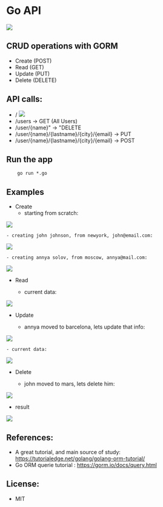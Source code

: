 # Go API 

![](images/Rest-API.png)

## CRUD operations with GORM

- Create (POST)
- Read (GET)
- Update (PUT)
- Delete (DELETE)

## API calls:
-   / 
![](images/homepic.jpeg)
- 	/users -> GET (All Users)
-	/user/{name}" -> "DELETE
-	/user/{name}/{lastname}/{city}/{email} -> PUT
-	/user/{name}/{lastname}/{city}/{email} -> POST

## Run the app

        go run *.go

## Examples

- Create
    - starting from scratch:

![](images/1.jpeg)
    
    - creating john johnson, from newyork, john@email.com:

![](images/2.jpeg)

    - creating annya solov, from moscow, annya@mail.com:

![](images/3.jpeg)

- Read

    - current data:

![](images/4.jpeg)

- Update

    - annya moved to barcelona, lets update that info:

![](images/5.jpeg)

    - current data:

![](images/6.jpeg)

- Delete

    - john moved to mars, lets delete him:

![](images/7.jpeg)

- result

![](images/8.jpeg)

## References:
- A great tutorial, and main source of study: https://tutorialedge.net/golang/golang-orm-tutorial/
- Go ORM querie tutorial : https://gorm.io/docs/query.html

## License:
- MIT
